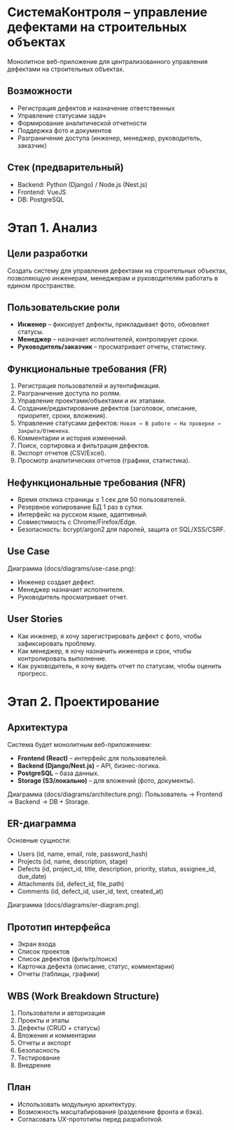 # СистемаКонтроля – управление дефектами на строительных объектах

Монолитное веб-приложение для централизованного управления дефектами 
на строительных объектах.

## Возможности
- Регистрация дефектов и назначение ответственных
- Управление статусами задач
- Формирование аналитической отчетности
- Поддержка фото и документов
- Разграничение доступа (инженер, менеджер, руководитель, заказчик)

## Стек (предварительный)
- Backend: Python (Django) / Node.js (Nest.js)
- Frontend: VueJS
- DB: PostgreSQL


# Этап 1. Анализ

## Цели разработки
Создать систему для управления дефектами на строительных объектах, 
позволяющую инженерам, менеджерам и руководителям работать 
в едином пространстве.

## Пользовательские роли
- **Инженер** – фиксирует дефекты, прикладывает фото, обновляет статусы.
- **Менеджер** – назначает исполнителей, контролирует сроки.
- **Руководитель/заказчик** – просматривает отчеты, статистику.

## Функциональные требования (FR)
1. Регистрация пользователей и аутентификация.
2. Разграничение доступа по ролям.
3. Управление проектами/объектами и их этапами.
4. Создание/редактирование дефектов (заголовок, описание, приоритет, сроки, вложения).
5. Управление статусами дефектов: `Новая → В работе → На проверке → Закрыта/Отменена`.
6. Комментарии и история изменений.
7. Поиск, сортировка и фильтрация дефектов.
8. Экспорт отчетов (CSV/Excel).
9. Просмотр аналитических отчетов (графики, статистика).

## Нефункциональные требования (NFR)
- Время отклика страницы ≤ 1 сек для 50 пользователей.
- Резервное копирование БД 1 раз в сутки.
- Интерфейс на русском языке, адаптивный.
- Совместимость с Chrome/Firefox/Edge.
- Безопасность: bcrypt/argon2 для паролей, защита от SQL/XSS/CSRF.

## Use Case
Диаграмма (docs/diagrams/use-case.png):  
- Инженер создает дефект.  
- Менеджер назначает исполнителя.  
- Руководитель просматривает отчет.

## User Stories
- Как инженер, я хочу зарегистрировать дефект с фото, чтобы зафиксировать проблему.  
- Как менеджер, я хочу назначить инженера и срок, чтобы контролировать выполнение.  
- Как руководитель, я хочу видеть отчет по статусам, чтобы оценить прогресс.



# Этап 2. Проектирование

## Архитектура
Система будет монолитным веб-приложением:
- **Frontend (React)** – интерфейс для пользователей.
- **Backend (Django/Nest.js)** – API, бизнес-логика.
- **PostgreSQL** – база данных.
- **Storage (S3/локально)** – для вложений (фото, документы).

Диаграмма (docs/diagrams/architecture.png):
Пользователь → Frontend → Backend → DB + Storage.

## ER-диаграмма
Основные сущности:
- Users (id, name, email, role, password_hash)
- Projects (id, name, description, stage)
- Defects (id, project_id, title, description, priority, status, assignee_id, due_date)
- Attachments (id, defect_id, file_path)
- Comments (id, defect_id, user_id, text, created_at)

Диаграмма (docs/diagrams/er-diagram.png).

## Прототип интерфейса
- Экран входа
- Список проектов
- Список дефектов (фильтр/поиск)
- Карточка дефекта (описание, статус, комментарии)
- Отчеты (таблицы, графики)

## WBS (Work Breakdown Structure)
1. Пользователи и авторизация
2. Проекты и этапы
3. Дефекты (CRUD + статусы)
4. Вложения и комментарии
5. Отчеты и экспорт
6. Безопасность
7. Тестирование
8. Внедрение

## План
- Использовать модульную архитектуру.
- Возможность масштабирования (разделение фронта и бэка).
- Согласовать UX-прототипы перед разработкой.
